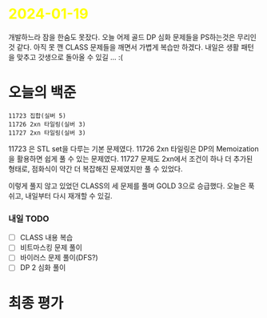# <span style="color:yellow">2024-01-19</span>

개발하느라 잠을 한숨도 못잤다. 오늘 어제 골드 DP 심화 문제들을 PS하는것은 무리인 것 같다.
아직 못 깬 CLASS 문제들을 깨면서 가볍게 복습만 하겠다.
내일은 생활 패턴을 맞추고 갓생으로 돌아올 수 있길 ... :(

#  오늘의 백준
```
11723 집합(실버 5)
11726 2xn 타일링(실버 3)
11727 2xn 타일링(실버 3)
```

11723 은 STL set을 다루는 기본 문제였다.
11726 2xn 타일링은 DP의 Memoization을 활용하면 쉽게 풀 수 있는 문제였다.
11727 문제도 2xn에서 조건이 하나 더 추가된 형태로, 점화식이 약간 더 복잡해진 문제였지만 풀 수 있었다.

이렇게 풀지 않고 있었던 CLASS의 세 문제를 풀며 GOLD 3으로 승급했다.
오늘은 푹 쉬고, 내일부터 다시 재개할 수 있길.

### 내일 TODO
- [ ] CLASS 내용 복습
- [ ] 비트마스킹 문제 풀이
- [ ] 바이러스 문제 풀이(DFS?)
- [ ] DP 2 심화 풀이

# 최종 평가
```ElonMusk

```
